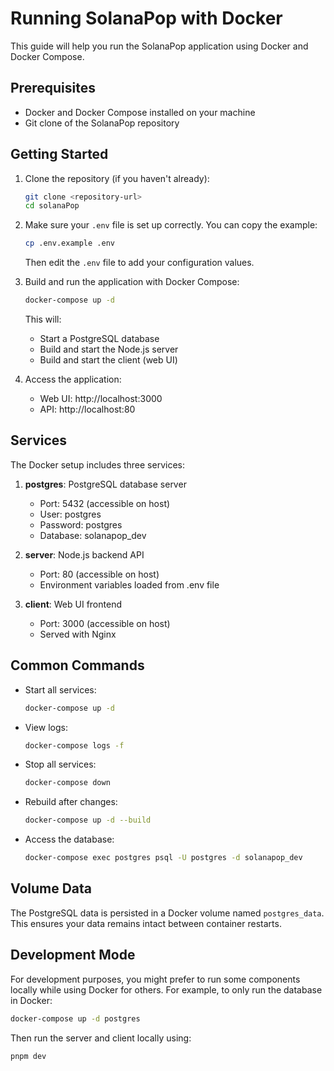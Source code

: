 # Running SolanaPop with Docker

This guide will help you run the SolanaPop application using Docker and Docker Compose.

## Prerequisites

- Docker and Docker Compose installed on your machine
- Git clone of the SolanaPop repository

## Getting Started

1. Clone the repository (if you haven't already):
   ```bash
   git clone <repository-url>
   cd solanaPop
   ```

2. Make sure your `.env` file is set up correctly. You can copy the example:
   ```bash
   cp .env.example .env
   ```
   Then edit the `.env` file to add your configuration values.

3. Build and run the application with Docker Compose:
   ```bash
   docker-compose up -d
   ```

   This will:
   - Start a PostgreSQL database
   - Build and start the Node.js server
   - Build and start the client (web UI)

4. Access the application:
   - Web UI: http://localhost:3000
   - API: http://localhost:80

## Services

The Docker setup includes three services:

1. **postgres**: PostgreSQL database server
   - Port: 5432 (accessible on host)
   - User: postgres
   - Password: postgres
   - Database: solanapop_dev

2. **server**: Node.js backend API
   - Port: 80 (accessible on host)
   - Environment variables loaded from .env file

3. **client**: Web UI frontend
   - Port: 3000 (accessible on host)
   - Served with Nginx

## Common Commands

- Start all services:
  ```bash
  docker-compose up -d
  ```

- View logs:
  ```bash
  docker-compose logs -f
  ```

- Stop all services:
  ```bash
  docker-compose down
  ```

- Rebuild after changes:
  ```bash
  docker-compose up -d --build
  ```

- Access the database:
  ```bash
  docker-compose exec postgres psql -U postgres -d solanapop_dev
  ```

## Volume Data

The PostgreSQL data is persisted in a Docker volume named `postgres_data`. This ensures your data remains intact between container restarts.

## Development Mode

For development purposes, you might prefer to run some components locally while using Docker for others. For example, to only run the database in Docker:

```bash
docker-compose up -d postgres
```

Then run the server and client locally using:
```bash
pnpm dev
``` 